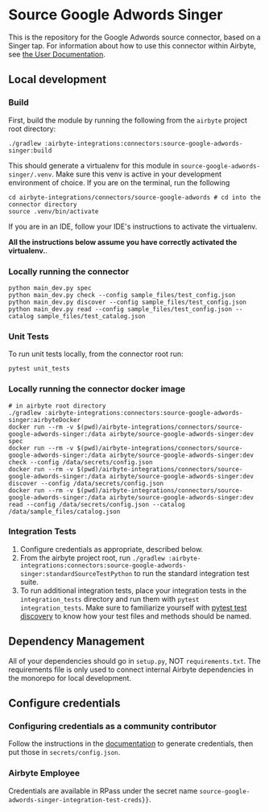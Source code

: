 # Source Google Adwords Singer

This is the repository for the Google Adwords source connector, based on a Singer tap.
For information about how to use this connector within Airbyte, see [the User Documentation](https://docs.airbyte.io/integrations/sources/google-adwords).

## Local development
### Build
First, build the module by running the following from the `airbyte` project root directory: 
```
./gradlew :airbyte-integrations:connectors:source-google-adwords-singer:build
```

This should generate a virtualenv for this module in `source-google-adwords-singer/.venv`. Make sure this venv is active in your
development environment of choice. If you are on the terminal, run the following
```
cd airbyte-integrations/connectors/source-google-adwords # cd into the connector directory
source .venv/bin/activate
```
If you are in an IDE, follow your IDE's instructions to activate the virtualenv. 

**All the instructions below assume you have correctly activated the virtualenv.**.

### Locally running the connector
```
python main_dev.py spec
python main_dev.py check --config sample_files/test_config.json
python main_dev.py discover --config sample_files/test_config.json
python main_dev.py read --config sample_files/test_config.json --catalog sample_files/test_catalog.json
```

### Unit Tests
To run unit tests locally, from the connector root run:
```
pytest unit_tests
```


### Locally running the connector docker image
```
# in airbyte root directory
./gradlew :airbyte-integrations:connectors:source-google-adwords-singer:airbyteDocker
docker run --rm -v $(pwd)/airbyte-integrations/connectors/source-google-adwords-singer:/data airbyte/source-google-adwords-singer:dev spec
docker run --rm -v $(pwd)/airbyte-integrations/connectors/source-google-adwords-singer:/data airbyte/source-google-adwords-singer:dev check --config /data/secrets/config.json
docker run --rm -v $(pwd)/airbyte-integrations/connectors/source-google-adwords-singer:/data airbyte/source-google-adwords-singer:dev discover --config /data/secrets/config.json
docker run --rm -v $(pwd)/airbyte-integrations/connectors/source-google-adwords-singer:/data airbyte/source-google-adwords-singer:dev read --config /data/secrets/config.json --catalog /data/sample_files/catalog.json
```

### Integration Tests 
1. Configure credentials as appropriate, described below.
1. From the airbyte project root, run `./gradlew :airbyte-integrations:connectors:source-google-adwords-singer:standardSourceTestPython` to run the standard integration test suite.
1. To run additional integration tests, place your integration tests in the `integration_tests` directory and run them with `pytest integration_tests`.
   Make sure to familiarize yourself with [pytest test discovery](https://docs.pytest.org/en/latest/goodpractices.html#test-discovery) to know how your test files and methods should be named.

## Dependency Management
All of your dependencies should go in `setup.py`, NOT `requirements.txt`. The requirements file is only used to connect internal Airbyte dependencies in the monorepo for local development.

## Configure credentials
### Configuring credentials as a community contributor
Follow the instructions in the [documentation](https://docs.airbyte.io/integrations/sources/google-adwords) to generate credentials, then put those
in `secrets/config.json`.

### Airbyte Employee
Credentials are available in RPass under the secret name `source-google-adwords-singer-integration-test-creds}}`.
